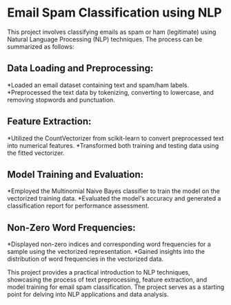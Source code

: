 # Email Spam Classification using NLP
This project involves classifying emails as spam or ham (legitimate) using Natural Language Processing (NLP) techniques. The process can be summarized as follows:

## Data Loading and Preprocessing:
*Loaded an email dataset containing text and spam/ham labels.
*Preprocessed the text data by tokenizing, converting to lowercase, and removing stopwords and punctuation.

## Feature Extraction:
*Utilized the CountVectorizer from scikit-learn to convert preprocessed text into numerical features.
*Transformed both training and testing data using the fitted vectorizer.

## Model Training and Evaluation:
*Employed the Multinomial Naive Bayes classifier to train the model on the vectorized training data.
*Evaluated the model's accuracy and generated a classification report for performance assessment.

## Non-Zero Word Frequencies:
*Displayed non-zero indices and corresponding word frequencies for a sample using the vectorized representation.
*Gained insights into the distribution of word frequencies in the vectorized data.

This project provides a practical introduction to NLP techniques, showcasing the process of text preprocessing, feature extraction, and model training for email spam classification. The project serves as a starting point for delving into NLP applications and data analysis.
